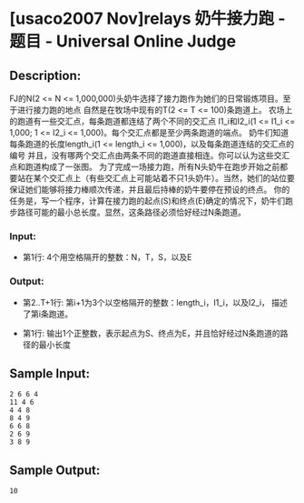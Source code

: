 # [usaco2007 Nov]relays 奶牛接力跑 - 题目 - Universal Online Judge

## Description: 

FJ的N(2 <= N <= 1,000,000)头奶牛选择了接力跑作为她们的日常锻炼项目。至于进行接力跑的地点 自然是在牧场中现有的T(2 <= T <= 100)条跑道上。 农场上的跑道有一些交汇点，每条跑道都连结了两个不同的交汇点 I1_i和I2_i(1 <= I1_i <= 1,000; 1 <= I2_i <= 1,000)。每个交汇点都是至少两条跑道的端点。 奶牛们知道每条跑道的长度length_i(1 <= length_i <= 1,000)，以及每条跑道连结的交汇点的编号 并且，没有哪两个交汇点由两条不同的跑道直接相连。你可以认为这些交汇点和跑道构成了一张图。 为了完成一场接力跑，所有N头奶牛在跑步开始之前都要站在某个交汇点上（有些交汇点上可能站着不只1头奶牛）。当然，她们的站位要保证她们能够将接力棒顺次传递，并且最后持棒的奶牛要停在预设的终点。 你的任务是，写一个程序，计算在接力跑的起点(S)和终点(E)确定的情况下，奶牛们跑步路径可能的最小总长度。显然，这条路径必须恰好经过N条跑道。

### Input: 

* 第1行: 4个用空格隔开的整数：N，T，S，以及E 

### Output: 

* 第2..T+1行: 第i+1为3个以空格隔开的整数：length_i，I1_i，以及I2_i， 描述了第i条跑道。

* 第1行: 输出1个正整数，表示起点为S、终点为E，并且恰好经过N条跑道的路 径的最小长度 


## Sample Input: 
```
2 6 6 4
11 4 6
4 4 8
8 4 9
6 6 8
2 6 9
3 8 9

```

## Sample Output: 
```
10
```
